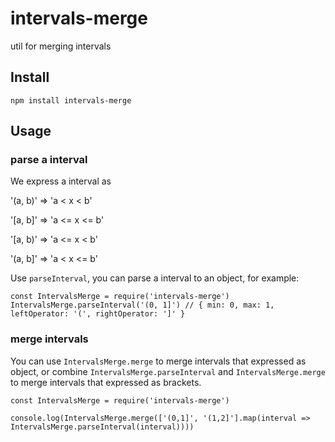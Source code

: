 # intervals-merge
util for merging intervals

## Install

```
npm install intervals-merge
```

## Usage

### parse a interval

We express a interval as

'(a, b)' => 'a < x < b'

'[a, b]' => 'a <= x <= b'

'[a, b)' => 'a <= x < b'

'(a, b]' => 'a < x <= b'

Use `parseInterval`, you can parse a interval to an object, for example:

```
const IntervalsMerge = require('intervals-merge')
IntervalsMerge.parseInterval('(0, 1]') // { min: 0, max: 1, leftOperator: '(', rightOperator: ']' }
```

### merge intervals

You can use `IntervalsMerge.merge` to merge intervals that expressed as object, or combine `IntervalsMerge.parseInterval` and `IntervalsMerge.merge` to merge intervals that expressed as brackets.

```
const IntervalsMerge = require('intervals-merge')

console.log(IntervalsMerge.merge(['(0,1]', '(1,2]'].map(interval => IntervalsMerge.parseInterval(interval))))
```
